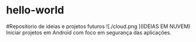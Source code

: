# hello-world
#Repositorio de ideias e projetos futuros
![./cloud.png ](IDEIAS EM NUVEM)
Iniciar projetos em Android com foco em segurança das aplicações.
